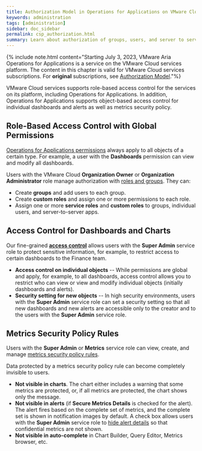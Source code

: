 ```yaml
---
title: Authorization Model in Operations for Applications on VMware Cloud Services
keywords: administration
tags: [administration]
sidebar: doc_sidebar
permalink: csp_authorization.html
summary: Learn about authorization of groups, users, and server to server apps to access VMware Aria Operations for Applications on VMware Cloud services.
---
```


{% include note.html content="Starting July 3, 2023, VMware Aria Operations for Applications is a service on the VMware Cloud services platform. The content in this chapter is valid for VMware Cloud services subscriptions. For **original** subscriptions, see [Authorization Model](authorization.html)."%}

VMware Cloud services supports role-based access control for the services on its platform, including Operations for Applications. In addition, Operations for Applications supports object-based access control for individual dashboards and alerts as well as metrics security policy.

## Role-Based Access Control with Global Permissions

[Operations for Applications permissions](csp_permissions_overview.html) always apply to all objects of a certain type. For example, a user with the **Dashboards** permission can view and modify all dashboards.

Users with the VMware Cloud **Organization Owner** or **Organization Administrator** role manage authorization with [roles and groups](csp_users_roles.html). They can:
* Create **groups** and add users to each group.
* Create **custom roles** and assign one or more permissions to each role.
* Assign one or more **service roles** and **custom roles** to groups, individual users, and server-to-server apps.

## Access Control for Dashboards and Charts

Our fine-grained **[access control](csp_access.html)** allows users with the **Super Admin** service role to protect sensitive information, for example, to restrict access to certain dashboards to the Finance team.

* **Access control on individual objects** -- While permissions are global and apply, for example, to all dashboards, access control allows you to restrict who can view or view and modify individual objects (initially dashboards and alerts).
* **Security setting for new objects** -- In high security environments, users with the **Super Admin** service role can set a security setting so that all new dashboards and new alerts are accessible only to the creator and to the users with the **Super Admin** service role.

## Metrics Security Policy Rules

Users with the **Super Admin** or **Metrics** service role can view, create, and manage  [metrics security policy rules](csp_metrics_security.html).

Data protected by a metrics security policy rule can become completely invisible to users.
* **Not visible in charts**. The chart either includes a warning that some metrics are protected, or, if all metrics are protected, the chart shows only the message.
* **Not visible in alerts** (if **Secure Metrics Details** is checked for the alert). The alert fires based on the complete set of metrics, and the complete set is shown in notification images by default. A check box allows users with the **Super Admin** service role to [hide alert details](alerts_notifications.html#alert-notification-with-secured-metrics-details) so that confidential metrics are not shown.
* **Not visible in auto-complete** in Chart Builder, Query Editor, Metrics browser, etc.
